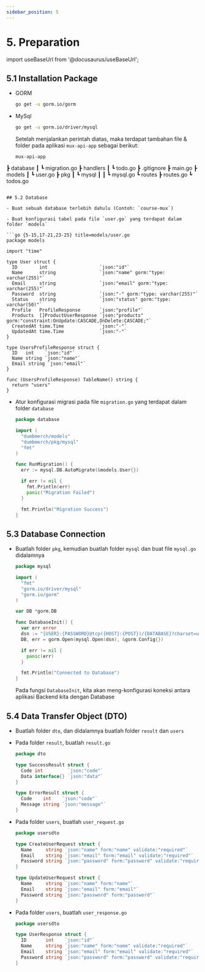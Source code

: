 ```yaml
---
sidebar_position: 5
---
```


# 5. Preparation

import useBaseUrl from '@docusaurus/useBaseUrl';

## 5.1 Installation Package

- GORM

  ```bash
  go get -u gorm.io/gorm
  ```

- MySql

  ```bash
  go get -u gorm.io/driver/mysql
  ```

  Setelah menjalankan perintah diatas, maka terdapat tambahan file & folder pada aplikasi `mux-api-app` sebagai berikut:

  ```text {2-3,8-12}
  mux-api-app
 ┣ database
 ┃ ┗ migration.go
 ┣ handlers
 ┃ ┗ todo.go
 ┣ .gitignore
 ┣ main.go
 ┣ models
 ┃ ┗ user.go
 ┣ pkg
 ┃ ┗ mysql
 ┃ ┃ ┗ mysql.go
 ┗ routes
   ┣ routes.go
   ┗ todos.go
  ```

## 5.2 Database

- Buat sebuah database terlebih dahulu (Contoh: `course-mux`)

- Buat konfigurasi tabel pada file `user.go` yang terdapat dalam folder `models`

  ```go {5-15,17-21,23-25} title=models/user.go
  package models

  import "time"

  type User struct {
    ID        int                   `json:"id"`
    Name      string                `json:"name" gorm:"type: varchar(255)"`
    Email     string                `json:"email" gorm:"type: varchar(255)"`
    Password  string                `json:"-" gorm:"type: varchar(255)"`
    Status    string                `json:"status" gorm:"type: varchar(50)"`
    Profile   ProfileResponse       `json:"profile"`
    Products  []ProductUserResponse `json:"products" gorm:"constraint:OnUpdate:CASCADE,OnDelete:CASCADE;"`
    CreatedAt time.Time             `json:"-"`
    UpdatedAt time.Time             `json:"-"`
  }

  type UsersProfileResponse struct {
    ID   int    `json:"id"`
    Name string `json:"name"`
    Email string `json:"email"`
  }

  func (UsersProfileResponse) TableName() string {
    return "users"
  }
  ```

- Atur konfigurasi migrasi pada file `migration.go` yang terdapat dalam folder `database`

  ```go {1,3-7,9-18} title=database/migration.go
  package database

  import (
    "dumbmerch/models"
    "dumbmerch/pkg/mysql"
    "fmt"
  )

  func RunMigration() {
    err := mysql.DB.AutoMigrate(&models.User{})

    if err != nil {
      fmt.Println(err)
      panic("Migration Failed")
    }

    fmt.Println("Migration Success")
  }
  ```

## 5.3 Database Connection

- Buatlah folder `pkg`, kemudian buatlah folder `mysql` dan buat file `mysql.go` didalamnya

  ```go {1,3-7,9,11-18,20-21} title=pkg/mysql/mysql.go
  package mysql

  import (
    "fmt"
    "gorm.io/driver/mysql"
    "gorm.io/gorm"
  )

  var DB *gorm.DB

  func DatabaseInit() {
    var err error
    dsn := "{USER}:{PASSWORD}@tcp({HOST}:{POST})/{DATABASE}?charset=utf8mb4&parseTime=True&loc=Local"
    DB, err = gorm.Open(mysql.Open(dsn), &gorm.Config{})

    if err != nil {
      panic(err)
    }

    fmt.Println("Connected to Database")
  }
  ```

  Pada fungsi `DatabaseInit`, kita akan meng-konfigurasi koneksi antara aplikasi Backend kita dengan Database

## 5.4 Data Transfer Object (DTO)

- Buatlah folder `dto`, dan didalamnya buatlah folder `result` dan `users`

- Pada folder `result`, buatlah `result.go`

  ```go {1,3-6,8-11} title=dto/result/result.go
  package dto

  type SuccessResult struct {
    Code int         `json:"code"`
    Data interface{} `json:"data"`
  }

  type ErrorResult struct {
    Code    int    `json:"code"`
    Message string `json:"message"`
  }
  ```

- Pada folder `users`, buatlah `user_request.go`

  ```go {1,3-7,9-13} title=dto/users/user_request.go
  package usersdto

  type CreateUserRequest struct {
    Name     string `json:"name" form:"name" validate:"required"`
    Email    string `json:"email" form:"email" validate:"required"`
    Password string `json:"password" form:"password" validate:"required"`
  }

  type UpdateUserRequest struct {
    Name     string `json:"name" form:"name"`
    Email    string `json:"email" form:"email"`
    Password string `json:"password" form:"password"`
  }
  ```

- Pada folder `users`, buatlah `user_response.go`

  ```go {1,3-8} title=dto/users/user_response.go
  package usersdto

  type UserResponse struct {
    ID       int    `json:"id"`
    Name     string `json:"name" form:"name" validate:"required"`
    Email    string `json:"email" form:"email" validate:"required"`
    Password string `json:"password" form:"password" validate:"required"`
  }
  ```